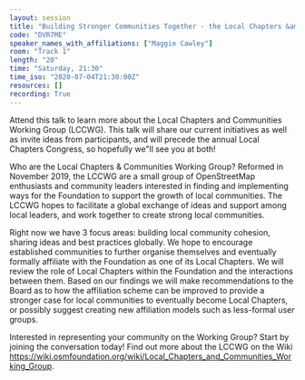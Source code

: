 ```yaml
---
layout: session
title: "Building Stronger Communities Together - the Local Chapters &amp; Community Working Group"
code: "DVR7ME"
speaker_names_with_affiliations: ["Maggie Cawley"]
room: "Track 1"
length: "20"
time: "Saturday, 21:30"
time_iso: "2020-07-04T21:30:00Z"
resources: []
recording: True
---
```

Attend this talk to learn more about the Local Chapters and Communities Working Group (LCCWG). This talk will share our current initiatives as well as invite ideas from participants, and will precede the annual Local Chapters Congress, so hopefully we"ll see you at both! 

Who are the Local Chapters &amp; Communities Working Group? Reformed in November 2019, the LCCWG are a small group of OpenStreetMap enthusiasts and community leaders interested in finding and implementing ways for the Foundation to support the growth of local communities. The LCCWG hopes to facilitate a global exchange of ideas and support among local leaders, and work together to create strong local communities. 

Right now we have 3 focus areas: building local community cohesion, sharing ideas and best practices globally. We hope to encourage established communities to further organise themselves and eventually formally affiliate with the Foundation as one of its Local Chapters. We will review the role of Local Chapters within the Foundation and the interactions between them. Based on our findings we will make recommendations to the Board as to how the affiliation scheme can be improved to provide a stronger case for local communities to eventually become Local Chapters, or possibly suggest creating new affiliation models such as less-formal user groups.

Interested in representing your community on the Working Group? Start by joining the conversation today! Find out more about the LCCWG on the Wiki https://wiki.osmfoundation.org/wiki/Local_Chapters_and_Communities_Working_Group.
